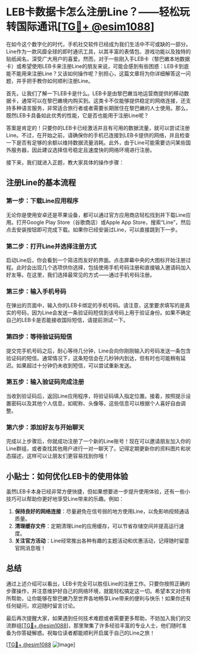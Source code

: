 # LEB卡数据卡怎么注册Line？——轻松玩转国际通讯[[TG💪+ @esim1088](https://t.me/s/esim1088)]

在如今这个数字化的时代，手机社交软件已经成为我们生活中不可或缺的一部分。Line作为一款风靡全球的即时通讯工具，以其丰富的表情包、游戏功能以及独特的贴纸闻名，深受广大用户的喜爱。然而，对于一些刚入手LEB卡（黎巴嫩本地数据卡）或希望使用LEB卡来注册Line的朋友来说，可能会感到有些困惑：LEB卡到底能不能用来注册Line？又该如何操作呢？别担心，这篇文章将为你详细解答这一问题，并手把手教你如何顺利注册Line。

首先，让我们了解一下LEB卡是什么。LEB卡是由黎巴嫩当地运营商提供的移动数据卡，通常可以在黎巴嫩境内购买到。这类卡不仅能够提供稳定的网络连接，还支持多种语言服务，非常适合旅行者或者需要长期居住在黎巴嫩的人士使用。那么，既然LEB卡具备如此优秀的性能，它是否也能用于注册Line呢？

答案是肯定的！只要你的LEB卡已经激活并且有可用的数据流量，就可以尝试注册Line。不过，在开始之前，请确保你的手机已连接到LEB卡提供的网络，并且检查一下是否有足够的余额以维持数据流量消耗。此外，由于Line可能需要访问某些国外服务器，因此建议选择信号稳定且速度快的网络环境进行注册。

接下来，我们就进入正题，教大家具体的操作步骤：

## 注册Line的基本流程

### 第一步：下载Line应用程序
无论你是使用安卓还是苹果设备，都可以通过官方应用商店轻松找到并下载Line应用。打开Google Play Store（谷歌商店）或Apple App Store，搜索“Line”，然后点击安装按钮即可完成下载。如果你已经安装过Line，可以直接跳到下一步。

### 第二步：打开Line并选择注册方式
启动Line后，你会看到一个简洁而友好的界面。点击屏幕中央的大图标开始注册过程。此时会出现几个选项供你选择，包括使用手机号码注册和直接输入邀请码加入好友等。在这里，我们选择最常见的方式——通过手机号码注册。

### 第三步：输入手机号码
在弹出的页面中，输入你的LEB卡绑定的手机号码。请注意，这里要求填写的是真实的号码，因为Line会发送一条验证码短信到该号码上用于验证身份。如果不确定自己的LEB卡是否能接收国际短信，请提前测试一下。

### 第四步：等待验证码短信
提交完手机号码之后，耐心等待几分钟，Line会向你刚刚输入的号码发送一条包含验证码的短信。通常情况下，这条短信会在几秒钟内到达，但有时也可能稍有延迟。如果超过十分钟仍未收到短信，可以尝试重新发送。

### 第五步：输入验证码完成注册
当收到验证码后，返回Line应用程序，将验证码填入指定位置。接着，按照提示设置密码以及其他个人信息，如昵称、头像等。这些信息可以根据个人喜好自由调整。

### 第六步：添加好友与开始聊天
完成以上步骤后，你就成功注册了一个新的Line账号！现在可以邀请朋友加入你的Line群组，或者查找其他用户进行一对一聊天了。记得定期更新你的资料图片和状态描述，这样可以让朋友们更容易找到你哦！

## 小贴士：如何优化LEB卡的使用体验

虽然LEB卡本身已经非常方便快捷，但如果想要进一步提升使用体验，还有一些小技巧可以帮助你更好地享受Line带来的乐趣。例如：

1. **保持良好的网络连接**：尽量避免在信号弱的地方使用Line，以免影响视频通话质量。
2. **清理缓存文件**：定期清理Line的应用缓存，可以节省存储空间并提高运行速度。
3. **关注官方活动**：Line经常推出各种有趣的主题活动和优惠活动，记得随时留意官网消息哦！

## 总结

通过上述介绍可以看出，LEB卡完全可以胜任Line的注册工作。只要你按照正确的步骤操作，并注意维护好自己的网络环境，就能轻松搞定这一切。希望本文对你有所帮助，让你能够在黎巴嫩乃至世界各地畅享Line带来的便利与快乐！如果你还有任何疑问，欢迎随时留言讨论。

最后再次提醒大家，如果遇到任何技术难题或者需要更多帮助，不妨加入我们的交流群组[[TG💪+ @esim1088](https://t.me/s/esim1088)]，那里聚集了许多经验丰富的专业人士，他们随时准备为你答疑解惑。祝每位读者都能顺利开启属于自己的Line之旅！

[[TG💪+ @esim1088](https://t.me/s/esim1088) ![Image](https://i.postimg.cc/4NQfJmqS/Snipaste-2025-05-13-00-14-12.png)]
